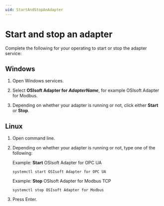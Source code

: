 ```yaml
---
uid: StartAndStopAnAdapter
---
```


# Start and stop an adapter

Complete the following for your operating to start or stop the adapter service:

## Windows

1. Open Windows services.

2. Select **OSIsoft Adapter for _AdapterName_**, for example OSIsoft Adapter for Modbus.

3. Depending on whether your adapter is running or not, click either **Start** or **Stop**.

## Linux

1. Open command line.

2. Depending on whether your adapter is running or not, type one of the following:

    Example: **Start** OSIsoft Adapter for OPC UA

    ```cmdline
    systemctl start OSIsoft Adapter for OPC UA
    ```

    Example: **Stop** OSIsoft Adapter for Modbus TCP

    ```cmdline
    systemctl stop OSIsoft Adapter for Modbus
    ```
  
3. Press Enter.

